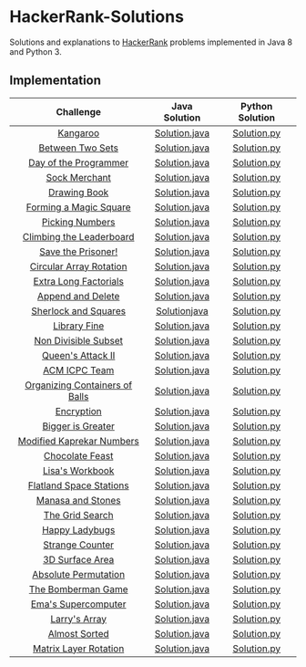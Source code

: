 # HackerRank-Solutions

Solutions and explanations to [HackerRank](https://www.hackerrank.com) problems implemented in Java 8 and Python 3.

## Implementation

|  Challenge | Java Solution| Python Solution
|:-------------:|:--------------------:| :--------------------:|
|[Kangaroo](https://www.hackerrank.com/challenges/kangaroo/problem)| [Solution.java ](https://github.com/alessandrobardini/HackerRank-Solutions/blob/master/All%20Tracks/Core%20CS/Algorithms/Implementation/Kangaroo/Solution.java) | [Solution.py](https://github.com/alessandrobardini/HackerRank-Solutions/blob/master/All%20Tracks/Core%20CS/Algorithms/Implementation/Kangaroo/Solution.py)
|[Between Two Sets](https://www.hackerrank.com/challenges/between-two-sets/problem) | [Solution.java](https://github.com/alessandrobardini/HackerRank-Solutions/blob/master/All%20Tracks/Core%20CS/Algorithms/Implementation/Between%20Two%20Sets/Solution.java) | [Solution.py](https://github.com/alessandrobardini/HackerRank-Solutions/blob/master/All%20Tracks/Core%20CS/Algorithms/Implementation/Between%20Two%20Sets/Solution.py)
|[Day of the Programmer](https://www.hackerrank.com/challenges/day-of-the-programmer/problem) |[Solution.java](https://github.com/alessandrobardini/HackerRank-Solutions/blob/master/All%20Tracks/Core%20CS/Algorithms/Implementation/Day%20of%20the%20Programmer/Solution.java) | [Solution.py](https://github.com/alessandrobardini/HackerRank-Solutions/blob/master/All%20Tracks/Core%20CS/Algorithms/Implementation/Day%20of%20the%20Programmer/Solution.py)
|[Sock Merchant](https://www.hackerrank.com/challenges/sock-merchant/problem)| [Solution.java](https://github.com/alessandrobardini/HackerRank-Solutions/blob/master/All%20Tracks/Core%20CS/Algorithms/Implementation/Sock%20Merchant/Solution.java) | [Solution.py](https://github.com/alessandrobardini/HackerRank-Solutions/blob/master/All%20Tracks/Core%20CS/Algorithms/Implementation/Sock%20Merchant/Solution.py)
|[Drawing Book](https://www.hackerrank.com/challenges/drawing-book/problem)| [Solution.java](https://github.com/alessandrobardini/HackerRank-Solutions/blob/master/All%20Tracks/Core%20CS/Algorithms/Implementation/Drawing%20Book/Solution.java) |[Solution.py](https://github.com/alessandrobardini/HackerRank-Solutions/blob/master/All%20Tracks/Core%20CS/Algorithms/Implementation/Drawing%20Book/Solution.py)
|[Forming a Magic Square](https://www.hackerrank.com/challenges/magic-square-forming/problem)| [Solution.java](https://github.com/alessandrobardini/HackerRank-Solutions/blob/master/All%20Tracks/Core%20CS/Algorithms/Implementation/Forming%20a%20Magic%20Square/Solution.java) |[Solution.py](https://github.com/alessandrobardini/HackerRank-Solutions/blob/master/All%20Tracks/Core%20CS/Algorithms/Implementation/Forming%20a%20Magic%20Square/Solution.py)
|[Picking Numbers](https://www.hackerrank.com/challenges/picking-numbers/problem)| [Solution.java](https://github.com/alessandrobardini/HackerRank-Solutions/blob/master/All%20Tracks/Core%20CS/Algorithms/Implementation/Picking%20Numbers/Solution.java) | [Solution.py](https://github.com/alessandrobardini/HackerRank-Solutions/blob/master/All%20Tracks/Core%20CS/Algorithms/Implementation/Picking%20Numbers/Solution.py)
|[Climbing the Leaderboard](https://www.hackerrank.com/challenges/climbing-the-leaderboard/problem)| [Solution.java](https://github.com/alessandrobardini/HackerRank-Solutions/blob/master/All%20Tracks/Core%20CS/Algorithms/Implementation/Climbing%20the%20Leaderboard/Solution.java) | [Solution.py](https://github.com/alessandrobardini/HackerRank-Solutions/blob/master/All%20Tracks/Core%20CS/Algorithms/Implementation/Climbing%20the%20Leaderboard/Solution.py)
|[Save the Prisoner!](https://www.hackerrank.com/challenges/save-the-prisoner/problem)| [Solution.java](https://github.com/alessandrobardini/HackerRank-Solutions/blob/master/All%20Tracks/Core%20CS/Algorithms/Implementation/Save%20the%20Prisoner/Solution.java) | [Solution.py](https://github.com/alessandrobardini/HackerRank-Solutions/blob/master/All%20Tracks/Core%20CS/Algorithms/Implementation/Save%20the%20Prisoner/Solution.py)
|[Circular Array Rotation](https://www.hackerrank.com/challenges/circular-array-rotation/problem)|[Solution.java](https://github.com/alessandrobardini/HackerRank-Solutions/blob/master/All%20Tracks/Core%20CS/Algorithms/Implementation/Circular%20Array%20Rotation/Solution.java) | [Solution.py](https://github.com/alessandrobardini/HackerRank-Solutions/blob/master/All%20Tracks/Core%20CS/Algorithms/Implementation/Circular%20Array%20Rotation/Solution.py)
|[Extra Long Factorials](https://www.hackerrank.com/challenges/extra-long-factorials/problem)|[Solution.java](https://github.com/alessandrobardini/HackerRank-Solutions/blob/master/All%20Tracks/Core%20CS/Algorithms/Implementation/Extra%20Long%20Factorials/Solution.java) | [Solution.py](https://github.com/alessandrobardini/HackerRank-Solutions/blob/master/All%20Tracks/Core%20CS/Algorithms/Implementation/Extra%20Long%20Factorials/Solution.py)
|[Append and Delete](https://www.hackerrank.com/challenges/append-and-delete/problem)| [Solution.java](https://github.com/alessandrobardini/HackerRank-Solutions/blob/master/All%20Tracks/Core%20CS/Algorithms/Implementation/Append%20and%20Delete/Solution.java) | [Solution.py](https://github.com/alessandrobardini/HackerRank-Solutions/blob/master/All%20Tracks/Core%20CS/Algorithms/Implementation/Append%20and%20Delete/Solution.py)
|[Sherlock and Squares](https://www.hackerrank.com/challenges/sherlock-and-squares/problem)| [Solutionjava](https://github.com/alessandrobardini/HackerRank-Solutions/blob/master/All%20Tracks/Core%20CS/Algorithms/Implementation/Sherlock%20and%20Squares/Solution.java) | [Solution.py](https://github.com/alessandrobardini/HackerRank-Solutions/blob/master/All%20Tracks/Core%20CS/Algorithms/Implementation/Sherlock%20and%20Squares/Solution.py)
|[Library Fine](https://www.hackerrank.com/challenges/library-fine/problem)| [Solution.java](https://github.com/alessandrobardini/HackerRank-Solutions/blob/master/All%20Tracks/Core%20CS/Algorithms/Implementation/Library%20Fine/Solution.java) |[Solution.py](https://github.com/alessandrobardini/HackerRank-Solutions/blob/master/All%20Tracks/Core%20CS/Algorithms/Implementation/Library%20Fine/Solution.py)
|[Non Divisible Subset](https://www.hackerrank.com/challenges/non-divisible-subset/problem)| [Solution.java](https://github.com/alessandrobardini/HackerRank-Solutions/blob/master/All%20Tracks/Core%20CS/Algorithms/Implementation/Non%20Divisible%20Subset/Solution.java) | [Solution.py](https://github.com/alessandrobardini/HackerRank-Solutions/blob/master/All%20Tracks/Core%20CS/Algorithms/Implementation/Non%20Divisible%20Subset/Solution.py)
|[Queen's Attack II](https://www.hackerrank.com/challenges/queens-attack-2/problem)| [Solution.java](https://github.com/alessandrobardini/HackerRank-Solutions/blob/master/All%20Tracks/Core%20CS/Algorithms/Implementation/Queen's%20Attack%20II/Solution.java) | [Solution.py](https://github.com/alessandrobardini/HackerRank-Solutions/blob/master/All%20Tracks/Core%20CS/Algorithms/Implementation/Queen's%20Attack%20II/Solution.py)
|[ACM ICPC Team](https://www.hackerrank.com/challenges/acm-icpc-team/problem)|[Solution.java](https://github.com/alessandrobardini/HackerRank-Solutions/blob/master/All%20Tracks/Core%20CS/Algorithms/Implementation/ACM%20ICPC%20Team/Solution.java) |[Solution.py](https://github.com/alessandrobardini/HackerRank-Solutions/blob/master/All%20Tracks/Core%20CS/Algorithms/Implementation/ACM%20ICPC%20Team/Solution.py)
|[Organizing Containers of Balls](https://www.hackerrank.com/challenges/organizing-containers-of-balls/problem)|[Solution.java](https://github.com/alessandrobardini/HackerRank-Solutions/blob/master/All%20Tracks/Core%20CS/Algorithms/Implementation/Organizing%20Containers%20of%20Balls/Solution.java) | [Solution.py](https://github.com/alessandrobardini/HackerRank-Solutions/blob/master/All%20Tracks/Core%20CS/Algorithms/Implementation/Organizing%20Containers%20of%20Balls/Solution.py)
|[Encryption](https://www.hackerrank.com/challenges/encryption/problem)|[Solution.java](https://github.com/alessandrobardini/HackerRank-Solutions/blob/master/All%20Tracks/Core%20CS/Algorithms/Implementation/Encryption/Solution.java) | [Solution.py](https://github.com/alessandrobardini/HackerRank-Solutions/blob/master/All%20Tracks/Core%20CS/Algorithms/Implementation/Encryption/Solution.py)
|[Bigger is Greater](https://www.hackerrank.com/challenges/bigger-is-greater/problem)|[Solution.java](https://github.com/alessandrobardini/HackerRank-Solutions/blob/master/All%20Tracks/Core%20CS/Algorithms/Implementation/Bigger%20is%20Greater/Solution.java) | [Solution.py](https://github.com/alessandrobardini/HackerRank-Solutions/blob/master/All%20Tracks/Core%20CS/Algorithms/Implementation/Bigger%20is%20Greater/Solution.py) 
|[Modified Kaprekar Numbers](https://www.hackerrank.com/challenges/kaprekar-numbers/problem)| [Solution.java](https://github.com/alessandrobardini/HackerRank-Solutions/blob/master/All%20Tracks/Core%20CS/Algorithms/Implementation/Modified%20Kaprekar%20Numbers/Solution.java) |[Solution.py](https://github.com/alessandrobardini/HackerRank-Solutions/blob/master/All%20Tracks/Core%20CS/Algorithms/Implementation/Modified%20Kaprekar%20Numbers/Solution.py)
|[Chocolate Feast](https://www.hackerrank.com/challenges/chocolate-feast/problem)| [Solution.java](https://github.com/alessandrobardini/HackerRank-Solutions/blob/master/All%20Tracks/Core%20CS/Algorithms/Implementation/Chocolate%20Feast/Solution.java) |[Solution.py](https://github.com/alessandrobardini/HackerRank-Solutions/blob/master/All%20Tracks/Core%20CS/Algorithms/Implementation/Chocolate%20Feast/Solution.py)
|[Lisa's Workbook](https://www.hackerrank.com/challenges/lisa-workbook/problem)| [Solution.java](https://github.com/alessandrobardini/HackerRank-Solutions/blob/master/All%20Tracks/Core%20CS/Algorithms/Implementation/Lisa's%20Workbook/Solution.java) |[Solution.py](https://github.com/alessandrobardini/HackerRank-Solutions/blob/master/All%20Tracks/Core%20CS/Algorithms/Implementation/Lisa's%20Workbook/Solution.py)
|[Flatland Space Stations](https://www.hackerrank.com/challenges/flatland-space-stations/problem)| [Solution.java](https://github.com/alessandrobardini/HackerRank-Solutions/blob/master/All%20Tracks/Core%20CS/Algorithms/Implementation/Flatland%20Space%20Stations/Solution.java)|[Solution.py](https://github.com/alessandrobardini/HackerRank-Solutions/blob/master/All%20Tracks/Core%20CS/Algorithms/Implementation/Flatland%20Space%20Stations/Solution.py)
|[Manasa and Stones](https://www.hackerrank.com/challenges/manasa-and-stones/problem)|[Solution.java](https://github.com/alessandrobardini/HackerRank-Solutions/blob/master/All%20Tracks/Core%20CS/Algorithms/Implementation/Manasa%20and%20Stones/Solution.java) |[Solution.py](https://github.com/alessandrobardini/HackerRank-Solutions/blob/master/All%20Tracks/Core%20CS/Algorithms/Implementation/Manasa%20and%20Stones/Solution.py)
|[The Grid Search](https://www.hackerrank.com/challenges/the-grid-search/problem)|[Solution.java](https://github.com/alessandrobardini/HackerRank-Solutions/blob/master/All%20Tracks/Core%20CS/Algorithms/Implementation/The%20Grid%20Search/Solution.java) |[Solution.py](https://github.com/alessandrobardini/HackerRank-Solutions/blob/master/All%20Tracks/Core%20CS/Algorithms/Implementation/The%20Grid%20Search/Solution.py)
|[Happy Ladybugs](https://www.hackerrank.com/challenges/happy-ladybugs/problem)|[Solution.java](https://github.com/alessandrobardini/HackerRank-Solutions/blob/master/All%20Tracks/Core%20CS/Algorithms/Implementation/Happy%20Ladybugs/Solution.java) |[Solution.py](https://github.com/alessandrobardini/HackerRank-Solutions/blob/master/All%20Tracks/Core%20CS/Algorithms/Implementation/Happy%20Ladybugs/Solution.py)
|[Strange Counter](https://www.hackerrank.com/challenges/strange-code/problem)|[Solution.java](https://github.com/alessandrobardini/HackerRank-Solutions/blob/master/All%20Tracks/Core%20CS/Algorithms/Implementation/Strange%20Counter/Solution.java)|[Solution.py](https://github.com/alessandrobardini/HackerRank-Solutions/blob/master/All%20Tracks/Core%20CS/Algorithms/Implementation/Strange%20Counter/Solution.py)
|[3D Surface Area](https://www.hackerrank.com/challenges/3d-surface-area/problem)|[Solution.java](https://github.com/alessandrobardini/HackerRank-Solutions/blob/master/All%20Tracks/Core%20CS/Algorithms/Implementation/3D%20Surface%20Area/Solution.java)|[Solution.py](https://github.com/alessandrobardini/HackerRank-Solutions/blob/master/All%20Tracks/Core%20CS/Algorithms/Implementation/3D%20Surface%20Area/Solution.py)
|[Absolute Permutation](https://www.hackerrank.com/challenges/absolute-permutation/problem)|[Solution.java](https://github.com/alessandrobardini/HackerRank-Solutions/blob/master/All%20Tracks/Core%20CS/Algorithms/Implementation/Absolute%20Permutation/Solution.java)|[Solution.py](https://github.com/alessandrobardini/HackerRank-Solutions/blob/master/All%20Tracks/Core%20CS/Algorithms/Implementation/Absolute%20Permutation/Solution.py)
|[The Bomberman Game](https://www.hackerrank.com/challenges/bomber-man/problem)|[Solution.java](https://github.com/alessandrobardini/HackerRank-Solutions/blob/master/All%20Tracks/Core%20CS/Algorithms/Implementation/The%20Bomberman%20Game/Solution.java) |[Solution.py](https://github.com/alessandrobardini/HackerRank-Solutions/blob/master/All%20Tracks/Core%20CS/Algorithms/Implementation/The%20Bomberman%20Game/Solution.py)
|[Ema's Supercomputer](https://www.hackerrank.com/challenges/two-pluses/problem)| [Solution.java](https://github.com/alessandrobardini/HackerRank-Solutions/blob/master/All%20Tracks/Core%20CS/Algorithms/Implementation/Ema's%20Supercomputer/Solution.java) |[Solution.py](https://github.com/alessandrobardini/HackerRank-Solutions/blob/master/All%20Tracks/Core%20CS/Algorithms/Implementation/Ema's%20Supercomputer/Solution.py)
|[Larry's Array](https://www.hackerrank.com/challenges/larrys-array/problem)| [Solution.java](https://github.com/alessandrobardini/HackerRank-Solutions/blob/master/All%20Tracks/Core%20CS/Algorithms/Implementation/Larry's%20Array/Solution.java) |[Solution.py](https://github.com/alessandrobardini/HackerRank-Solutions/blob/master/All%20Tracks/Core%20CS/Algorithms/Implementation/Larry's%20Array/Solution.py)
|[Almost Sorted](https://www.hackerrank.com/challenges/almost-sorted/problem)|[Solution.java](https://github.com/alessandrobardini/HackerRank-Solutions/blob/master/All%20Tracks/Core%20CS/Algorithms/Implementation/Almost%20Sorted/Solution.java) |[Solution.py](https://github.com/alessandrobardini/HackerRank-Solutions/blob/master/All%20Tracks/Core%20CS/Algorithms/Implementation/Almost%20Sorted/Solution.py)
|[Matrix Layer Rotation](https://www.hackerrank.com/challenges/matrix-rotation-algo/problem)|[Solution.java](https://github.com/alessandrobardini/HackerRank-Solutions/blob/master/All%20Tracks/Core%20CS/Algorithms/Implementation/Matrix%20Layer%20Rotation/Solution.java) |[Solution.py](https://github.com/alessandrobardini/HackerRank-Solutions/blob/master/All%20Tracks/Core%20CS/Algorithms/Implementation/Matrix%20Layer%20Rotation/Solution.py)



